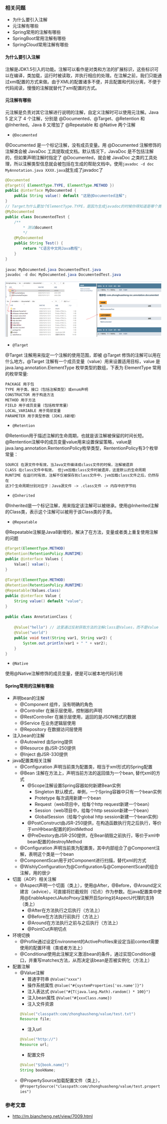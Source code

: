 ### 相关问题
* 为什么要引入注解
* 元注解有哪些
* Spring常用的注解有哪些
* SpringBoot常用注解有哪些
* SpringCloud常用注解有哪些

#### 为什么要引入注解
注解是JDK1.5引入的功能。注解可以看作是对类和方法的扩展标识，这些标识可以在编译，类加载，运行时被读取，并执行相应的处理。在注解之前，我们只能通过xml配置的方式来做。由于XML的配置诸多不便，并且配置和代码分离，不便于代码阅读，慢慢的注解就替代了xml配置的方式。

#### 元注解有哪些

元注解是负责对其它注解进行说明的注解，自定义注解时可以使用元注解。Java 5 定义了 4 个注解，分别是 @Documented、@Target、@Retention 和 @Inherited。Java 8 又增加了 @Repeatable 和 @Native 两个注解
* `@Documented`

@Documented 是一个标记注解，没有成员变量。用 @Documented 注解修饰的注解类会被 JavaDoc 工具提取成文档。默认情况下，JavaDoc 是不包括注解的，但如果声明注解时指定了 @Documented，就会被 JavaDoc 之类的工具处理，所以注解类型信息就会被包括在生成的帮助文档中。使用`javadoc -d doc MyAnnotation.java XXXX.java`就生成了javadoc了
```java
@Documented
@Target({ ElementType.TYPE, ElementType.METHOD })
public @interface MyDocumented {
    public String value() default "这是@Documented注解";
}
// Target为什么要加个ElementType.TYPE，是因为生成javadoc的时候你得知道是哪个类啊
@MyDocumented
public class DocumentedTest {
    /**
        * 测试document
        */
    @MyDocumented
    public String Test() {
        return "C语言中文网Java教程";
    }
}

javac MyDocumented.java DocumentedTest.java
javadoc -d doc MyDocumented.java DocumentedTest.java
```
![](image/documented-annotation.png)

* `@Target`

@Target 注解用来指定一个注解的使用范围，即被 @Target 修饰的注解可以用在什么地方。@Target 注解有一个成员变量（value）用来设置适用目标，value 是 java.lang.annotation.ElementType 枚举类型的数组，下表为 ElementType 常用的枚举常量:
```
PACKAGE 用于包
TYPE 用于类、接口（包括注解类型）或enum声明
CONSTRUCTOR 用于构造方法
METHOD 用于方法
FIELD 用于成员变量（包括枚举常量）
LOCAL_VARIABLE 用于局部变量
PARAMETER 用于类型参数（JDK1.8新增）
```

* `@Retention`

@Retention用于描述注解的生命周期，也就是该注解被保留的时间长短。@Rentention注解中的成员变量value用来设置保留策略，value是java.lang.annotation.RententionPolicy枚举类型，RententionPolicy有3个枚举常量：
```
SOURCE 在源文件中有效，当Java文件编译成class文件的时候，注解被遗弃
CLASS 在class文件中有效， 但jvm加载class文件时被遗弃，这是默认的生命周期
RUNTIME 在运行时有效，注解不仅被保存到class文件中，jvm加载class文件之后，仍然存在
这3个生命周期分别对应于：Java源文件 -> .class文件 -> 内存中的字节码
```

* `@Inherited`

@Inherited是一个标记注解，用来指定该注解可以被继承。使用@Inherited注解的Class类，表示这个注解可以被用于该Class类的子类。

* `@Repeatable`

@Repeatable注解是Java8新增的，解决了在方法，变量或者类上重复使用注解的问题
```java
@Target(ElementType.METHOD)
@Retention(RetentionPolicy.RUNTIME)
public @interface Values {
    Value[] value();
}

@Target(ElementType.METHOD)
@Retention(RetentionPolicy.RUNTIME)
@Repeatable(Values.class)
public @interface Value {
    String value() default "value";
}

public class AnnotationClass {

    @Value("hello") // 这里通过反射获取方法的注解class是Values，而不是Value
    @Value("world")
    public void test(String var1, String var2) {
        System.out.println(var1 + " " + var2);
    }
}
```

* `@Native`

使用@Native注解修饰的成员变量，便是可以被本地代码引用

#### Spring常用的注解有哪些

* 声明bean的注解
    * @Component 组件，没有明确的角色
    * @Controller 在展示层使用，控制器的声明
    * @RestController 在展示层使用，返回的是JSON格式的数据
    * @Service 在业务逻辑层使用
    * @Repository 在数据访问层使用
* 注入bean的注解
    * @Autowired 由Spring提供
    * @Resource 由JSR-250提供
    * @Inject 由JSR-330提供
* java配置类相关注解
    * @Configuration 声明当前类为配置类，相当于xml形式的Spring配置
    * @Bean 注解在方法上，声明当前方法的返回值为一个bean, 替代xml的方式
        * @Scope注解设置Spring容器如何新建Bean实例
            * Singleton 默认模式，单例，一个Spring容器中只有一个bean实例
            * Protetype 每次调用新建一个bean
            * Request（web项目中，给每个http request新建一个bean）
            * Session（web项目中，给每个http session新建一个bean）
            * GlobalSession（给每个global http session新建一个bean实例）
        * @PostConstruct由JSR-250提供，在构造函数执行完之后执行，等价于xml中bean配置的的initMethod
        * @PreDestory由JSR-250提供，在Bean销毁之前执行，等价于xml中bean配置的destroyMethod
    * @Configuration 声明当前类为配置类，其中内部组合了@Component注解，表明这个类是一个bean
    * @ComponentScan用于对Component进行扫描，替代xml的方式
    * @WishlyConfiguration为@Configuration与@ComponentScan的组合注解，用的很少
* 切面（AOP）相关注解
    * @Aspect声明一个切面（类上），使用@After，@Before，@Around定义建言（advice），可直接将拦截规则（切点）作为参数。在java配置类中使用@EnableAspectJAutoProxy注解开启Spring对AspectJ代理的支持（类上）
        * @After在方法执行之后执行（方法上）
        * @Before在方法执行前执行（方法上）
        * @Around在方法执行之前与之后执行（方法上）
        * @PointCut声明切点
* 环境切换
    * @Profile通过设定Environment的ActiveProfiles来设定当前context需要使用的配置环境（类或者方法上）
    * @Conditional使用此注解定义激活bean的条件，通过实现Condition接口，并重写matches方法，从而决定该bean是否被实例化（方法上）
* 配置注解
    * @Value注解
        * 普通字符串 `@Value("xxxx")`
        * 操作系统属性 `@Value("#{systemProperties['os.name']}")`
        * 注入表达式 `@Value("#{T(java.lang.Math).random() * 100}")`
        * 注入bean属性 `@Value("#{xxxClass.name})`
        * 注入文件资源
        ```java
        @Value("classpath:com/zhonghausheng/value/test.txt")
        Resource file;
        ```
        * 注入url
        ```java
        @Value("http://")
        Resource url;
        ```
        * 配置文件
        ```java
        @Value("${book.name}")
        String bookName;
        ```
    * @PropertySource加载配置文件（类上），`@PropertySource("classpath:com/zhonghuasheng/value/test.properties")`
### 参考文章
* http://m.biancheng.net/view/7009.html